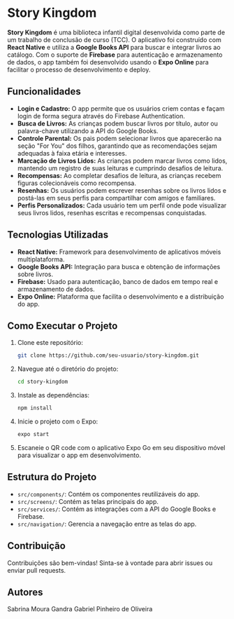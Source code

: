 
# Story Kingdom

**Story Kingdom** é uma biblioteca infantil digital desenvolvida como parte de um trabalho de conclusão de curso (TCC). O aplicativo foi construído com **React Native** e utiliza a **Google Books API** para buscar e integrar livros ao catálogo. Com o suporte de **Firebase** para autenticação e armazenamento de dados, o app também foi desenvolvido usando o **Expo Online** para facilitar o processo de desenvolvimento e deploy.

## Funcionalidades

- **Login e Cadastro:** O app permite que os usuários criem contas e façam login de forma segura através do Firebase Authentication.
- **Busca de Livros:** As crianças podem buscar livros por título, autor ou palavra-chave utilizando a API do Google Books.
- **Controle Parental:** Os pais podem selecionar livros que aparecerão na seção "For You" dos filhos, garantindo que as recomendações sejam adequadas à faixa etária e interesses.
- **Marcação de Livros Lidos:** As crianças podem marcar livros como lidos, mantendo um registro de suas leituras e cumprindo desafios de leitura.
- **Recompensas:** Ao completar desafios de leitura, as crianças recebem figuras colecionáveis como recompensa.
- **Resenhas:** Os usuários podem escrever resenhas sobre os livros lidos e postá-las em seus perfis para compartilhar com amigos e familiares.
- **Perfis Personalizados:** Cada usuário tem um perfil onde pode visualizar seus livros lidos, resenhas escritas e recompensas conquistadas.

## Tecnologias Utilizadas

- **React Native:** Framework para desenvolvimento de aplicativos móveis multiplataforma.
- **Google Books API:** Integração para busca e obtenção de informações sobre livros.
- **Firebase:** Usado para autenticação, banco de dados em tempo real e armazenamento de dados.
- **Expo Online:** Plataforma que facilita o desenvolvimento e a distribuição do app.

## Como Executar o Projeto

1. Clone este repositório:
   ```bash
   git clone https://github.com/seu-usuario/story-kingdom.git
   ```

2. Navegue até o diretório do projeto:
   ```bash
   cd story-kingdom
   ```

3. Instale as dependências:
   ```bash
   npm install
   ```

4. Inicie o projeto com o Expo:
   ```bash
   expo start
   ```

5. Escaneie o QR code com o aplicativo Expo Go em seu dispositivo móvel para visualizar o app em desenvolvimento.

## Estrutura do Projeto

- `src/components/`: Contém os componentes reutilizáveis do app.
- `src/screens/`: Contém as telas principais do app.
- `src/services/`: Contém as integrações com a API do Google Books e Firebase.
- `src/navigation/`: Gerencia a navegação entre as telas do app.

## Contribuição

Contribuições são bem-vindas! Sinta-se à vontade para abrir issues ou enviar pull requests.

## Autores
Sabrina Moura Gandra
Gabriel Pinheiro de Oliveira
